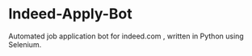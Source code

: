 # Indeed-Apply-Bot
Automated job application bot for indeed.com , written in Python using Selenium. 
